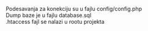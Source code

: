 Podesavanja za konekciju su u fajlu config/config.php <br>
Dump baze je u fajlu database.sql <br>
.htaccess fajl se nalazi u rootu projekta


